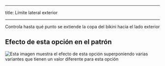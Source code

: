 ***

title: Límite lateral exterior

***

Controla hasta qué punto se extiende la copa del bikini hacia el lado exterior

## Efecto de esta opción en el patrón

![Esta imagen muestra el efecto de esta opción superponiendo varias variantes que tienen un valor diferente para esta opción](bee_sidedepth_sample.svg "Efecto de esta opción en el patrón")

